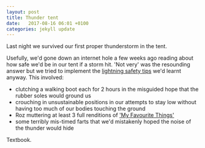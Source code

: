 ```yaml
---
layout: post
title: Thunder tent
date:   2017-08-16 06:01 +0100
categories: jekyll update
---
```


Last night we survived our first proper thunderstorm in the tent. 

Usefully, we'd gone down an internet hole a few weeks ago reading about how safe we'd be in our tent if a storm hit. 'Not very' was the resounding answer but we tried to implement the [lightning safety tips](http://www.nationalgeographic.com/environment/natural-disasters/lightning-safety-tips/) we'd learnt anyway. This involved:

- clutching a walking boot each for 2 hours in the misguided hope that the rubber soles would ground us 
- crouching in unsustainable positions in our attempts to stay low without having too much of our bodies touching the ground
- Roz muttering at least 3 full renditions of ['My Favourite Things'](xhttp://youtu.be/33o32C0ogVM)
- some terribly mis-timed farts that we'd mistakenly hoped the noise of the thunder would hide

Textbook.


